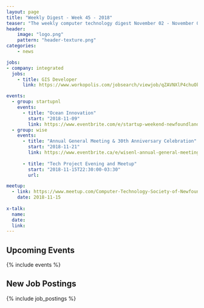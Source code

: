 ```yaml
---
layout: page
title: "Weekly Digest - Week 45 - 2018"
teaser: "The weekly computer technology digest November 02 - November 08, 2018"
header:
    image: "logo.png"
    pattern: "header-texture.png"
categories:
    - news

jobs:
- company: integrated
  jobs:
    - title: GIS Developer
      link: https://www.workopolis.com/jobsearch/viewjob/qZAVNXlP4chuOkgqSkrsi0FD0ptbjd4umJQJd5QS5wtZcdNS5qczSQ

events:
  - group: startupnl
    events:
      - title: "Ocean Innovation"
        start: "2018-11-09"
        link: https://www.eventbrite.com/e/startup-weekend-newfoundland-labrador-ocean-innovation-tickets-49963259454
  - group: wise
    events:
      - title: "Annual General Meeting & 30th Anniversary Celebration"
        start: "2018-11-21"
        link: https://www.eventbrite.ca/e/wisenl-annual-general-meeting-30th-anniversary-celebration-tickets-51383687994
      
      - title: "Tech Project Evening and Meetup"
        start: "2018-11-15T22:30:00-03:30"
        url: 

meetup:
  - link: https://www.meetup.com/Computer-Technology-Society-of-Newfoundland-and-Labrador/events/rpdzmpyxpbtb/
    date: 2018-11-15
  
x-talk:
  name:
  date: 
  link: 
---
```


## Upcoming Events
{% include events %}

## New Job Postings
{% include job_postings %}
